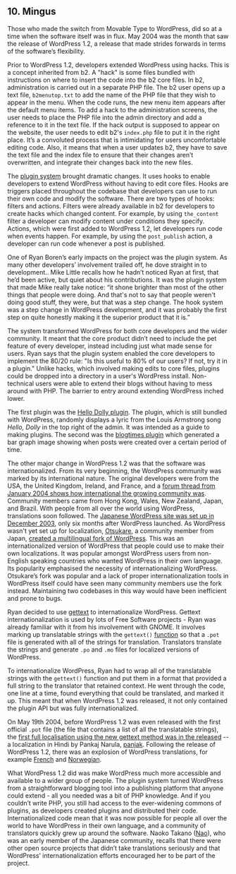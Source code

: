 ## 10. Mingus 

Those who made the switch from Movable Type to WordPress, did so at a time when the software itself was in flux. May 2004 was the month that saw the release of WordPress 1.2, a release that made strides forwards in terms of the software’s flexibility. 

Prior to WordPress 1.2, developers extended WordPress using hacks. This is a concept inherited from b2.  A "hack" is some files bundled with instructions on where to insert the code into the b2 core files. In b2, administration is carried out in a separate PHP file. The b2 user opens up a text file, `b2menutop.txt` to add the name of the PHP file that they wish to appear in the menu. When the code runs, the new menu item appears after the default menu items. To add a hack to the administration screens, the user needs to place the PHP file into the admin directory and add a reference to it in the text file. If the hack output is supposed to appear on the website, the user needs to edit b2's `index.php` file to put it in the right place. It’s a convoluted process that is intimidating for users uncomfortable editing code. Also, it means that when a user updates b2, they have to save the text file and the index file to ensure that their changes aren’t overwritten, and integrate their changes back into the new files.

The [plugin system](http://core.trac.wordpress.org/changeset/1008) brought dramatic changes. It uses hooks to enable developers to extend WordPress without having to edit core files. Hooks are triggers placed throughout the codebase that developers can use to run their own code and modify the software. There are two types of hooks: filters and actions. Filters were already available in b2 for developers to create hacks which changed content. For example, by using `the_content` filter a developer can modify content under conditions they specify. Actions, which were first added to WordPress 1.2, let developers run code when events happen. For example, by using the `post_publish` action, a developer can run code whenever a post is published.

One of Ryan Boren’s early impacts on the project was the plugin system. As many other developers’ involvement trailed off, he dove straight in to development.. Mike Little recalls how he hadn’t noticed Ryan at first, that he’d been active, but quiet about his contributions. It was the plugin system that made Mike really take notice: “it shone brighter than most of the other things that people were doing. And that's not to say that people weren't doing good stuff, they were, but that was a step change. The hook system was a step change in WordPress development, and it was probably the first step on quite honestly making it the superior product that it is.”

The system transformed WordPress for both core developers and the wider community. It meant that the core product didn’t need to include the pet feature of every developer, instead including just what made sense for users. Ryan says that the plugin system enabled the core developers to implement the 80/20 rule: "Is this useful to 80% of our users? If not, try it in a plugin." Unlike hacks, which involved making edits to core files, plugins could be dropped into a directory in a user's WordPress install. Non-technical users were able to extend their blogs without having to mess around with PHP. The barrier to entry around extending WordPress inched lower.

The first plugin was the <a href=“https://core.trac.wordpress.org/changeset/1340”>Hello Dolly plugin</a>. The plugin, which is still bundled with WordPress, randomly displays a lyric from the Louis Armstrong song _Hello, Dolly_ in the top right of the admin. It was intended as a guide to making plugins. The second was the [blogtimes plugin](http://wordpress.org/plugins/blogtimes/) which generated a bar graph image showing when posts were created over a certain period of time.

The other major change in WordPress 1.2 was that the software was internationalized. From its very beginning, the WordPress community was marked by its international nature. The original developers were from the USA, the United Kingdom, Ireland, and France, and a [forum thread from January 2004 shows how international the growing community was](http://wordpress.org/support/topic/world-domination-?replies=43). Community members came from Hong Kong, Wales, New Zealand, Japan, and Brazil. With people from all over the world using WordPress, translations soon followed. The [Japanese WordPress site was set up in December 2003](http://web.archive.org/web/20031205101812/http://wordpress.xwd.jp/), only six months after WordPress launched. As WordPress wasn't yet set up for localization, [Otsukare](http://profiles.wordpress.org/otsukare), a community member from Japan, [created a multilingual fork of WordPress](http://wordpress.org/support/topic/localization-help-needed?replies=102). This was an internationalized version of WordPress that people could use to make their own localizations. It was popular amongst WordPress users from non-English speaking countries who wanted WordPress in their own language. Its popularity emphasised the necessity of internationalizing WordPress. Otsukare’s fork was popular and a lack of proper internationalization tools in WordPress itself could have seen many community members use the fork instead. Maintaining two codebases in this way would have been inefficient and prone to bugs. 

Ryan decided to use [gettext](http://www.gnu.org/software/gettext/) to internationalize WordPress. Gettext internationalization is used by lots of Free Software projects - Ryan was already familiar with it from his involvement with GNOME. It involves marking up translatable strings with the `gettext()` [function](http://codex.wordpress.org/Translating_WordPress#Localization_Technology) so that a `.pot` file is generated with all of the strings for translation. Translators translate the strings and generate `.po` and `.mo` files for localized versions of WordPress. 

To internationalize WordPress, Ryan had to wrap all of the translatable strings with the `gettext()` function and put them in a format that provided a full string to the translator that retained context. He went through the code, one line at a time, found everything that could be translated, and marked it up. This meant that when WordPress 1.2 was released, it not only contained the plugin API but was fully internationalized.

On May 19th 2004, before WordPress 1.2 was even released with the first official `.pot` file (the file that contains a list of all the translatable strings), the [first full localisation using the new gettext method was in the released](http://ma.tt/2004/05/wordpress-in-hindi/) -- a localization in Hindi by Pankaj Narula, [panjak](http://wordpress.org/support/profile/pankaj). Following the release of WordPress 1.2, there was an explosion of WordPress translations, for example [French](http://wordpress.org/support/topic/localizing-wordpress-12-i18n-and-l10n/page/3?replies=69%23post-35436) and [Norwegian](http://wordpress.org/support/topic/localizing-wordpress-12-i18n-and-l10n/page/3?replies=69%23post-35436#post-56422).

What WordPress 1.2 did was make WordPress much more accessible and available to a wider group of people. The plugin system turned WordPress from a straightforward blogging tool into a publishing platform that anyone could extend - all you needed was a bit of PHP knowledge. And if you couldn’t write PHP,  you still had access to the ever-widening commons of plugins, as developers created plugins and distributed their code. Internationalized code mean that it was now possible for people all over the world to have WordPress in their own language, and a community of translators quickly grew up around the software. Naoko Takano ([Nao](https://profiles.wordpress.org/Nao)), who was an early member of the Japanese community, recalls that there were other open source projects that didn’t take translations seriously and that WordPress’ internationalization efforts encouraged her to be part of the project.

